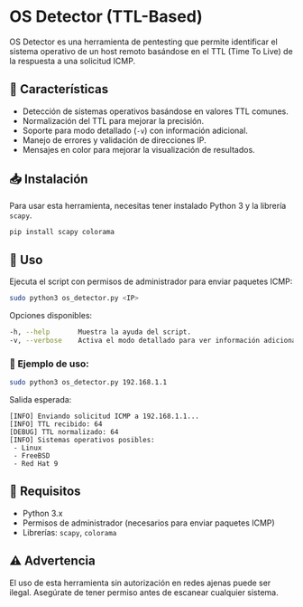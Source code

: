# OS Detector (TTL-Based)

OS Detector es una herramienta de pentesting que permite identificar el sistema operativo de un host remoto basándose en el TTL (Time To Live) de la respuesta a una solicitud ICMP.

## 📌 Características
- Detección de sistemas operativos basándose en valores TTL comunes.
- Normalización del TTL para mejorar la precisión.
- Soporte para modo detallado (`-v`) con información adicional.
- Manejo de errores y validación de direcciones IP.
- Mensajes en color para mejorar la visualización de resultados.

## 📥 Instalación
Para usar esta herramienta, necesitas tener instalado Python 3 y la librería `scapy`.

```bash
pip install scapy colorama
```

## 🚀 Uso
Ejecuta el script con permisos de administrador para enviar paquetes ICMP:

```bash
sudo python3 os_detector.py <IP>
```

Opciones disponibles:

```bash
-h, --help       Muestra la ayuda del script.
-v, --verbose    Activa el modo detallado para ver información adicional.
```

### 🔹 Ejemplo de uso:
```bash
sudo python3 os_detector.py 192.168.1.1
```

Salida esperada:
```
[INFO] Enviando solicitud ICMP a 192.168.1.1...
[INFO] TTL recibido: 64
[DEBUG] TTL normalizado: 64
[INFO] Sistemas operativos posibles:
 - Linux
 - FreeBSD
 - Red Hat 9
```

## 🔧 Requisitos
- Python 3.x
- Permisos de administrador (necesarios para enviar paquetes ICMP)
- Librerías: `scapy`, `colorama`

## ⚠️ Advertencia
El uso de esta herramienta sin autorización en redes ajenas puede ser ilegal. Asegúrate de tener permiso antes de escanear cualquier sistema.
